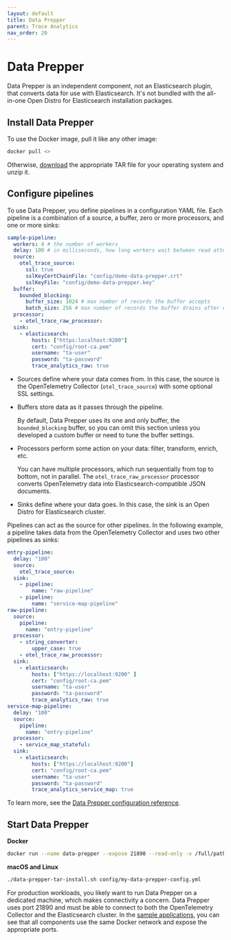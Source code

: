 ```yaml
---
layout: default
title: Data Prepper
parent: Trace Analytics
nav_order: 20
---
```


# Data Prepper

Data Prepper is an independent component, not an Elasticsearch plugin, that converts data for use with Elasticsearch. It's not bundled with the all-in-one Open Distro for Elasticsearch installation packages.


## Install Data Prepper

To use the Docker image, pull it like any other image:

```bash
docker pull <>
```

Otherwise, [download](https://opendistro.github.io/for-elasticsearch/downloads.html) the appropriate TAR file for your operating system and unzip it.


## Configure pipelines

To use Data Prepper, you define pipelines in a configuration YAML file. Each pipeline is a combination of a source, a buffer, zero or more processors, and one or more sinks:

```yml
sample-pipeline:
  workers: 4 # the number of workers
  delay: 100 # in milliseconds, how long workers wait between read attempts
  source:
    otel_trace_source:
      ssl: true
      sslKeyCertChainFile: "config/demo-data-prepper.crt"
      sslKeyFile: "config/demo-data-prepper.key"
  buffer:
    bounded_blocking:
      buffer_size: 1024 # max number of records the buffer accepts
      batch_size: 256 # max number of records the buffer drains after each read
  processor:
    - otel_trace_raw_processor:
  sink:
    - elasticsearch:
        hosts: ["https:localhost:9200"]
        cert: "config/root-ca.pem"
        username: "ta-user"
        password: "ta-password"
        trace_analytics_raw: true
```

- Sources define where your data comes from. In this case, the source is the OpenTelemetry Collector (`otel_trace_source`) with some optional SSL settings.

- Buffers store data as it passes through the pipeline.

  By default, Data Prepper uses its one and only buffer, the `bounded_blocking` buffer, so you can omit this section unless you developed a custom buffer or need to tune the buffer settings.

- Processors perform some action on your data: filter, transform, enrich, etc.

  You can have multiple processors, which run sequentially from top to bottom, not in parallel. The `otel_trace_raw_processor` processor converts OpenTelemetry data into Elasticsearch-compatible JSON documents.

- Sinks define where your data goes. In this case, the sink is an Open Distro for Elasticsearch cluster.

Pipelines can act as the source for other pipelines. In the following example, a pipeline takes data from the OpenTelemetry Collector and uses two other pipelines as sinks:

```yml
entry-pipeline:
  delay: "100"
  source:
    otel_trace_source:
  sink:
    - pipeline:
        name: "raw-pipeline"
    - pipeline:
        name: "service-map-pipeline"
raw-pipeline:
  source:
    pipeline:
      name: "entry-pipeline"
  processor:
    - string_converter:
        upper_case: true
    - otel_trace_raw_processor:
  sink:
    - elasticsearch:
        hosts: ["https://localhost:9200" ]
        cert: "config/root-ca.pem"
        username: "ta-user"
        password: "ta-password"
        trace_analytics_raw: true
service-map-pipeline:
  delay: "100"
  source:
    pipeline:
      name: "entry-pipeline"
  processor:
    - service_map_stateful:
  sink:
    - elasticsearch:
        hosts: ["https://localhost:9200"]
        cert: "config/root-ca.pem"
        username: "ta-user"
        password: "ta-password"
        trace_analytics_service_map: true
```

To learn more, see the [Data Prepper configuration reference](../data-prepper-reference/).


## Start Data Prepper

**Docker**

```bash
docker run --name data-prepper --expose 21890 --read-only -v /full/path/to/my-data-prepper-config.yml:/usr/share/data-prepper/data-prepper.yml data-prepper/data-prepper:0.1.0
```

**macOS and Linux**

```bash
./data-prepper-tar-install.sh config/my-data-prepper-config.yml
```

For production workloads, you likely want to run Data Prepper on a dedicated machine, which makes connectivity a concern. Data Prepper uses port 21890 and must be able to connect to both the OpenTelemetry Collector and the Elasticsearch cluster. In the [sample applications](https://github.com/opendistro-for-elasticsearch/Data-Prepper/tree/master/examples), you can see that all components use the same Docker network and expose the appropriate ports.
